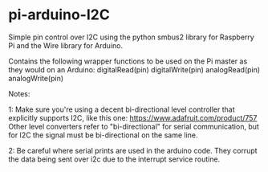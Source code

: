 # pi-arduino-I2C
Simple pin control over I2C using the python smbus2 library for Raspberry Pi and the Wire library for Arduino. 

Contains the following wrapper functions to be used on the Pi master as they would on an Arduino:
digitalRead(pin) 
digitalWrite(pin) 
analogRead(pin)
analogWrite(pin)

Notes:

1: Make sure you're using a decent bi-directional level controller that explicitly supports I2C, like this one: https://www.adafruit.com/product/757 Other level converters refer to "bi-directional" for serial communication, but for I2C the signal must be bi-directional on the same line.

2: Be careful where serial prints are used in the arduino code. They corrupt the data being sent over i2c due to the interrupt service routine.
